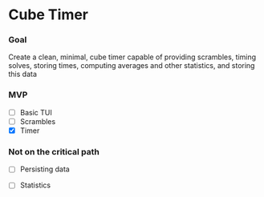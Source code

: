 # Cube Timer

### Goal

Create a clean, minimal, cube timer capable of providing scrambles, timing solves, storing times, computing averages and other statistics, and storing this data

### MVP

- [ ] Basic TUI
- [ ] Scrambles
- [x] Timer

### Not on the critical path
- [ ] Persisting data
- [ ] Statistics

